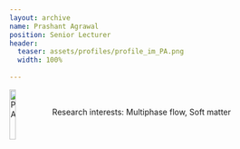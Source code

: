 ```yaml
---
layout: archive
name: Prashant Agrawal
position: Senior Lecturer
header:
  teaser: assets/profiles/profile_im_PA.png
  width: 100%
  
---
```

<img src="{{ site.url }}{{ site.baseurl }}/assets/profiles/profile_im_PA.png" alt="PA" style="float: left;width: 15%"/>
&nbsp;

Research interests: Multiphase flow, Soft matter<br>
